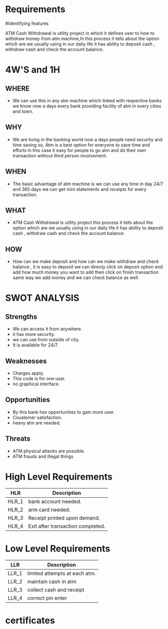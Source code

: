 # Requirements 

#Identifying features
 
 ATM Cash Withdrawal is utility project in which it defines user to how to withdraw money from atm machine,In this process it tells about the option which are we usually using in our daily life it has ability to deposit cash , withdraw cash and check the account balance.

  # 4W'S and 1H
   
   ## WHERE

   * We can use this in any atm machine which linked with respective banks we know now a days every bank providing facility of   atm in every cities and town. 

   ## WHY

   * We are living in the banking world now a days people need security and time saving so, Atm is a best option for everyone to save time and efforts in this case it easy for people to go atm and do their own transaction without third person involvement.

   ## WHEN

   * The basic advantage of atm machine is we can use any time in day 24/7 and 365 days we can get mini statements and receipts for every transaction.

   ## WHAT

   *  ATM Cash Withdrawal is utility project this process it tells about the option which are we usually using in our daily life it has ability to deposit cash , withdraw cash and check the account balance.

   ## HOW

   * How can we make deposit and how can we make withdraw and check balance , it is easy  to deposit we can directy click on deposit option and add how much money you want to add then click on finish transaction same way we add money and we can check balance as well.


# SWOT ANALYSIS
 
 ## Strengths
  
 * We can access it from anywhere.
 * it has more security.
 * we can use from outside of city.
 * It is available for 24/7.
  
 ## Weaknesses
   
 * Charges apply.
 * This code is for one  user.
 * no graphical interface.
   
 ## Opportunities
  
 * By this bank has opportunities to gain more user.
 * Coustemer satisfaction.
 * heavy atm are needed.

 ## Threats
  
 * ATM physical attacks are possible.
 * ATM frauds and illegal things
  
# High Level Requirements
|HLR|     Description  |
|------|  --------------|
|HLR_1|   bank account needed.
|HLR_2|   arm card needed.
|HLR_3|   Receipt printed upon demand.
|HLR_4|   Exit after transaction completed.
            
# Low Level Requirements
|LLR|     Description |
|------|  ------------|
|LLR_1|   limited attempts at each atm.
|LLR_2|   maintain cash in atm
|LLR_3|   collect cash and receipt
|LLR_4|   correct pin enter




# certificates
